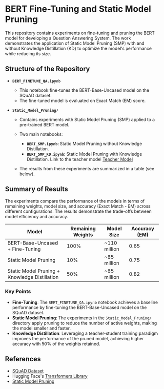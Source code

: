 # BERT Fine-Tuning and Static Model Pruning

This repository contains experiments on fine-tuning and pruning the BERT model for developing a Question Answering System. The work demonstrates the application of Static Model Pruning (SMP) with and without Knowledge Distillation (KD) to optimize the model's performance while reducing its size.

## Structure of the Repository

- **`BERT_FINETUNE_QA.ipynb`**
  - This notebook fine-tunes the BERT-Base-Uncased model on the SQuAD dataset.
  - The fine-tuned model is evaluated on Exact Match (EM) score.

- **`Static_Model_Pruning/`**
  - Contains experiments with Static Model Pruning (SMP) applied to a pre-trained BERT model.
  - Two main notebooks:
    - **`BERT_SMP.ipynb`**: Static Model Pruning without Knowledge Distillation.
    - **`BERT_SMP_KD.ipynb`**: Static Model Pruning with Knowledge Distillation. Link to the teacher model [Teacher Model](https://drive.google.com/file/d/15zLGpdTrBlChjc_lYBJu3tln-YS1dzTW/view)

  - The results from these experiments are summarized in a table (see below).

## Summary of Results

The experiments compare the performance of the models in terms of remaining weights, model size, and accuracy (Exact Match - EM) across different configurations. The results demonstrate the trade-offs between model efficiency and accuracy.

| **Model**                             | **Remaining Weights** | **Model Size**    | **Accuracy (EM)** |
|---------------------------------------|-----------------------|-------------------|--------------------|
| BERT-Base-Uncased + Fine-Tuning       | 100%                 | ~110 million      | 0.65              |
| Static Model Pruning                  | 10%                  | ~85 million       | 0.75              |
| Static Model Pruning + Knowledge Distillation | 50%          | ~85 million       | 0.82              |

### Key Points
- **Fine-Tuning**: The `BERT_FINETUNE_QA.ipynb` notebook achieves a baseline performance by fine-tuning the BERT-Base-Uncased model on the SQuAD dataset.
- **Static Model Pruning**: The experiments in the `Static_Model_Pruning/` directory apply pruning to reduce the number of active weights, making the model smaller and faster.
- **Knowledge Distillation**: Leveraging a teacher-student training paradigm improves the performance of the pruned model, achieving higher accuracy with 50% of the weights retained.


## References
- [SQuAD Dataset](https://rajpurkar.github.io/SQuAD-explorer/)
- Hugging Face's [Transformers Library](https://github.com/huggingface/transformers)
- [Static Model Pruning](https://github.com/kongds/SMP)


